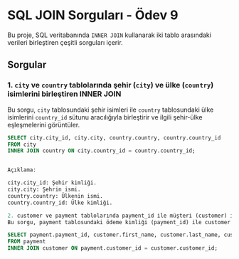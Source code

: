 # SQL JOIN Sorguları - Ödev 9

Bu proje, SQL veritabanında `INNER JOIN` kullanarak iki tablo arasındaki verileri birleştiren çeşitli sorguları içerir.

## Sorgular

### 1. `city` ve `country` tablolarında şehir (`city`) ve ülke (`country`) isimlerini birleştiren INNER JOIN

Bu sorgu, `city` tablosundaki şehir isimleri ile `country` tablosundaki ülke isimlerini `country_id` sütunu aracılığıyla birleştirir ve ilgili şehir-ülke eşleşmelerini görüntüler.

```sql
SELECT city.city_id, city.city, country.country, country.country_id 
FROM city
INNER JOIN country ON city.country_id = country.country_id;


Açıklama:

city.city_id: Şehir kimliği.
city.city: Şehrin ismi.
country.country: Ülkenin ismi.
country.country_id: Ülke kimliği.

2. customer ve payment tablolarında payment_id ile müşteri (customer) isimlerini birleştiren INNER JOIN
Bu sorgu, payment tablosundaki ödeme kimliği (payment_id) ile customer tablosundaki müşteri isimlerini (first_name, last_name) customer_id üzerinden birleştirir ve ilgili ödemelere ait müşteri bilgilerini görüntüler.

SELECT payment.payment_id, customer.first_name, customer.last_name, customer.customer_id 
FROM payment
INNER JOIN customer ON payment.customer_id = customer.customer_id;

